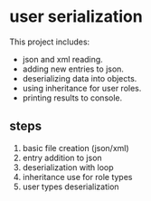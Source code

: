 # user serialization

This project includes:
- json and xml reading.
- adding new entries to json.
- deserializing data into objects.
- using inheritance for user roles.
- printing results to console.

## steps
1. basic file creation (json/xml)
2. entry addition to json
3. deserialization with loop
4. inheritance use for role types
5. user types deserialization
